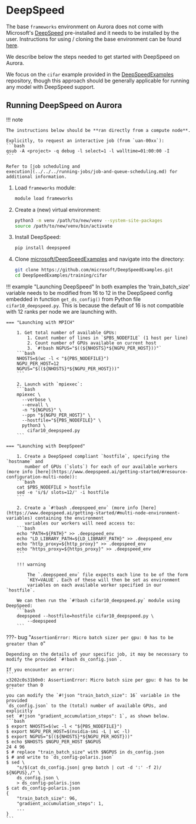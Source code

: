 # DeepSpeed

The base `frameworks` environment on Aurora does not come with Microsoft's
[DeepSpeed](https://github.com/microsoft/DeepSpeed) pre-installed and it needs to be installed by the user. Instructions
for using / cloning the base environment can be found [here](../python.md).

<!---
!Below copied from Polaris guide but needs changes for Aurora!
A batch submission script for the following example is available
[here](https://github.com/argonne-lcf/GettingStarted/tree/master/DataScience/DeepSpeed).
-->

We describe below the steps needed to get started with DeepSpeed on Aurora.

We focus on the `cifar` example provided in the
[DeepSpeedExamples](https://github.com/microsoft/DeepSpeedExamples) repository,
though this approach should be generally applicable for running any model with
DeepSpeed support.

## Running DeepSpeed on Aurora

!!! note

    The instructions below should be **ran directly from a compute node**.

    Explicitly, to request an interactive job (from `uan-00xx`):
    ```bash
    qsub -A <project> -q debug -l select=1 -l walltime=01:00:00 -I
    ```

    Refer to [job scheduling and
    execution](../../../running-jobs/job-and-queue-scheduling.md) for
    additional information.

1. Load `frameworks` module:

    ```bash
    module load frameworks
    ```

2. Create a (new) virtual environment:

    ```bash
    python3 -m venv /path/to/new/venv --system-site-packages
    source /path/to/new/venv/bin/activate
    ```

3. Install DeepSpeed:

    ```bash
    pip install deepspeed
    ```


4. Clone
   [microsoft/DeepSpeedExamples](https://github.com/microsoft/DeepSpeedExamples)
   and navigate into the directory:

    ```bash
    git clone https://github.com/microsoft/DeepSpeedExamples.git
    cd DeepSpeedExamples/training/cifar
    ```

!!! example "Launching DeepSpeed"
    In both examples the 'train_batch_size' variable needs to be modified from 16 to 12 in the DeepSpeed 
    config embedded in function `get_ds_config()` from Python file `cifar10_deepspeed.py`. This is because the default of 16 is not 
    compatible with 12 ranks per node we are launching with.

    === "Launching with MPICH"

        1. Get total number of available GPUs:
            1. Count number of lines in `$PBS_NODEFILE` (1 host per line)
            2. Count number of GPUs available on current host
            3. `#!bash NGPUS="$((${NHOSTS}*${NGPU_PER_HOST}))"`
        ```bash
        NHOSTS=$(wc -l < "${PBS_NODEFILE}")
        NGPU_PER_HOST=12
        NGPUS="$((${NHOSTS}*${NGPU_PER_HOST}))"
        ```

        2. Launch with `mpiexec`:
        ```bash
        mpiexec \
          --verbose \
          --envall \
          -n "${NGPUS}" \
          --ppn "${NGPU_PER_HOST}" \
          --hostfile="${PBS_NODEFILE}" \
          python3 \
            cifar10_deepspeed.py
        ```

    === "Launching with DeepSpeed"

        1. Create a DeepSpeed compliant `hostfile`, specifying the `hostname` and
           number of GPUs (`slots`) for each of our available workers (more info [here](https://www.deepspeed.ai/getting-started/#resource-configuration-multi-node)):
        ```bash
        cat $PBS_NODEFILE > hostfile
        sed -e 's/$/ slots=12/' -i hostfile
        ```

        2. Create a `#!bash .deepspeed_env` (more info [here](https://www.deepspeed.ai/getting-started/#multi-node-environment-variables) containing the environment
           variables our workers will need access to:
        ```bash
        echo "PATH=${PATH}" >> .deepspeed_env
        echo "LD_LIBRARY_PATH=${LD_LIBRARY_PATH}" >> .deepspeed_env
        echo "http_proxy=${http_proxy}" >> .deepspeed_env
        echo "https_proxy=${https_proxy}" >> .deepspeed_env
        ```

        !!! warning

            The `.deepspeed_env` file expects each line to be of the form
            `KEY=VALUE`. Each of these will then be set as environment
            variables on each available worker specified in our `hostfile`.

        We can then run the `#!bash cifar10_deepspeed.py` module using DeepSpeed:
        ```bash
        deepspeed --hostfile=hostfile cifar10_deepspeed.py \
            --deepspeed 
        ```

???- bug "`AssertionError: Micro batch sizer per gpu: 0 has to be greater than 0`"

    Depending on the details of your specific job, it may be necessary to
    modify the provided `#!bash ds_config.json`.

    If you encounter an error:
    ```
    x3202c0s31b0n0: AssertionError: Micro batch size per gpu: 0 has to be greater than 0
    ```
    you can modify the `#!json "train_batch_size": 16` variable in the provided
    `ds_config.json` to the (total) number of available GPUs, and explicitly
    set `#!json "gradient_accumulation_steps": 1`, as shown below.
    ```bash
    $ export NHOSTS=$(wc -l < "${PBS_NODEFILE}")
    $ export NGPU_PER_HOST=$(nvidia-smi -L | wc -l)
    $ export NGPUS="$((${NHOSTS}*${NGPU_PER_HOST}))"
    $ echo $NHOSTS $NGPU_PER_HOST $NGPUS
    24 4 96
    $ # replace "train_batch_size" with $NGPUS in ds_config.json
    $ # and write to `ds_config-polaris.json`
    $ sed \
        "s/$(cat ds_config.json| grep batch | cut -d ':' -f 2)/ ${NGPUS},/" \
        ds_config.json \
        > ds_config-polaris.json
    $ cat ds_config-polaris.json
    {
        "train_batch_size": 96,
        "gradient_accumulation_steps": 1,
        ...
    }
    ```

